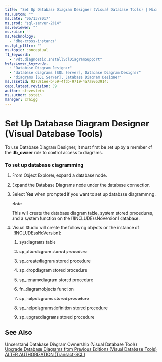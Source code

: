 ```yaml
---
title: "Set Up Database Diagram Designer (Visual Database Tools) | Microsoft Docs"
ms.custom: ""
ms.date: "06/13/2017"
ms.prod: "sql-server-2014"
ms.reviewer: ""
ms.suite: ""
ms.technology: 
  - "dbe-cross-instance"
ms.tgt_pltfrm: ""
ms.topic: conceptual
f1_keywords: 
  - "vdt.diagnostic.InstallSqlDiagramSupport"
helpviewer_keywords: 
  - "Database Diagram Designer"
  - "database diagrams [SQL Server], Database Diagram Designer"
  - "diagrams [SQL Server], Database Diagram Designer"
ms.assetid: 927321ee-b459-4f5b-9719-4a7a95639143
caps.latest.revision: 19
author: stevestein
ms.author: sstein
manager: craigg
---
```

# Set Up Database Diagram Designer (Visual Database Tools)
  To use Database Diagram Designer, it must first be set up by a member of the **db_owner** role to control access to diagrams.  
  
### To set up database diagramming  
  
1.  From Object Explorer, expand a database node.  
  
2.  Expand the Database Diagrams node under the database connection.  
  
3.  Select **Yes** when prompted if you want to set up database diagramming.  
  
    > [!NOTE]  
    >  This will create the database diagram table, system stored procedures, and a system function on the [!INCLUDE[ssNoVersion](../../includes/ssnoversion-md.md)] database.  
  
4.  Visual Studio will create the following objects on the instance of [!INCLUDE[ssNoVersion](../../includes/ssnoversion-md.md)]:  
  
    1.  sysdiagrams table  
  
    2.  sp_alterdiagram stored procedure  
  
    3.  sp_creatediagram stored procedure  
  
    4.  sp_dropdiagram stored procedure  
  
    5.  sp_renamediagram stored procedure  
  
    6.  fn_diagramobjects function  
  
    7.  sp_helpdiagrams stored procedure  
  
    8.  sp_helpdiagramsdefinition stored procedure  
  
    9. sp_upgraddiagrams stored procedure  
  
## See Also  
 [Understand Database Diagram Ownership &#40;Visual Database Tools&#41;](visual-database-tools.md)   
 [Upgrade Database Diagrams from Previous Editions &#40;Visual Database Tools&#41;](upgrade-database-diagrams-from-previous-editions-visual-database-tools.md)   
 [ALTER AUTHORIZATION &#40;Transact-SQL&#41;](/sql/t-sql/statements/alter-authorization-transact-sql)  
  
  

